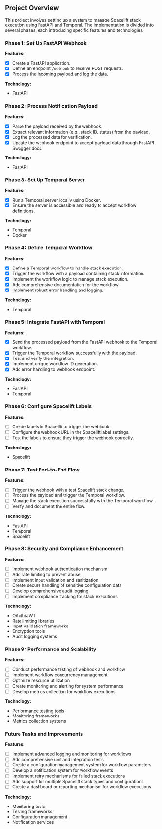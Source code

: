 ## Project Overview

This project involves setting up a system to manage Spacelift stack execution using FastAPI and Temporal. The implementation is divided into several phases, each introducing specific features and technologies.

### Phase 1: Set Up FastAPI Webhook
**Features:**
- [x] Create a FastAPI application.
- [x] Define an endpoint `/webhook` to receive POST requests.
- [x] Process the incoming payload and log the data.

**Technology:**
- FastAPI

### Phase 2: Process Notification Payload
**Features:**
- [x] Parse the payload received by the webhook.
- [x] Extract relevant information (e.g., stack ID, status) from the payload.
- [x] Log the processed data for verification.
- [x] Update the webhook endpoint to accept payload data through FastAPI Swagger docs.

**Technology:**
- FastAPI

### Phase 3: Set Up Temporal Server
**Features:**
- [x] Run a Temporal server locally using Docker.
- [x] Ensure the server is accessible and ready to accept workflow definitions.

**Technology:**
- Temporal
- Docker

### Phase 4: Define Temporal Workflow
**Features:**
- [x] Define a Temporal workflow to handle stack execution.
- [x] Trigger the workflow with a payload containing stack information.
- [x] Implement the workflow logic to manage stack execution.
- [x] Add comprehensive documentation for the workflow.
- [x] Implement robust error handling and logging.

**Technology:**
- Temporal

### Phase 5: Integrate FastAPI with Temporal
**Features:**
- [x] Send the processed payload from the FastAPI webhook to the Temporal workflow.
- [x] Trigger the Temporal workflow successfully with the payload.
- [x] Test and verify the integration.
- [x] Implement unique workflow ID generation.
- [x] Add error handling to webhook endpoint.

**Technology:**
- FastAPI
- Temporal

### Phase 6: Configure Spacelift Labels
**Features:**
- [ ] Create labels in Spacelift to trigger the webhook.
- [ ] Configure the webhook URL in the Spacelift label settings.
- [ ] Test the labels to ensure they trigger the webhook correctly.

**Technology:**
- Spacelift

### Phase 7: Test End-to-End Flow
**Features:**
- [ ] Trigger the webhook with a test Spacelift stack change.
- [ ] Process the payload and trigger the Temporal workflow.
- [ ] Manage the stack execution successfully with the Temporal workflow.
- [ ] Verify and document the entire flow.

**Technology:**
- FastAPI
- Temporal
- Spacelift

### Phase 8: Security and Compliance Enhancement
**Features:**
- [ ] Implement webhook authentication mechanism
- [ ] Add rate limiting to prevent abuse
- [ ] Implement input validation and sanitization
- [ ] Create secure handling of sensitive configuration data
- [ ] Develop comprehensive audit logging
- [ ] Implement compliance tracking for stack executions

**Technology:**
- OAuth/JWT
- Rate limiting libraries
- Input validation frameworks
- Encryption tools
- Audit logging systems

### Phase 9: Performance and Scalability
**Features:**
- [ ] Conduct performance testing of webhook and workflow
- [ ] Implement workflow concurrency management
- [ ] Optimize resource utilization
- [ ] Create monitoring and alerting for system performance
- [ ] Develop metrics collection for workflow executions

**Technology:**
- Performance testing tools
- Monitoring frameworks
- Metrics collection systems

### Future Tasks and Improvements
**Features:**
- [ ] Implement advanced logging and monitoring for workflows
- [ ] Add comprehensive unit and integration tests
- [ ] Create a configuration management system for workflow parameters
- [ ] Develop a notification system for workflow events
- [ ] Implement retry mechanisms for failed stack executions
- [ ] Add support for multiple Spacelift stack types and configurations
- [ ] Create a dashboard or reporting mechanism for workflow executions

**Technology:**
- Monitoring tools
- Testing frameworks
- Configuration management
- Notification services